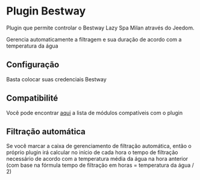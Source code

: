 # Plugin Bestway

Plugin que permite controlar o Bestway Lazy Spa Milan através do Jeedom.

Gerencia automaticamente a filtragem e sua duração de acordo com a temperatura da água

## Configuração 

Basta colocar suas credenciais Bestway

## Compatibilité

Você pode encontrar [aqui](https://compatibility.jeedom.com/index.php?v=d&p=home&plugin=bestway) a lista de módulos compatíveis com o plugin

## Filtração automática

Se você marcar a caixa de gerenciamento de filtração automática, então o próprio plugin irá calcular no início de cada hora o tempo de filtração necessário de acordo com a temperatura média da água na hora anterior (com base na fórmula tempo de filtração em horas = temperatura da água / 2)